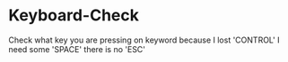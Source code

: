# Keyboard-Check
Check what key you are pressing on keyword because I lost 'CONTROL' I need some 'SPACE' there is no 'ESC'
